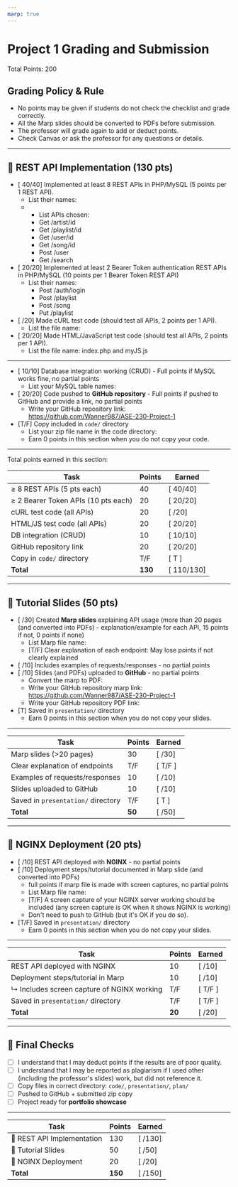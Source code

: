 ```yaml
---
marp: true
---
```


# Project 1 Grading and Submission

Total Points: 200

## Grading Policy & Rule

- No points may be given if students do not check the checklist and grade correctly.
- All the Marp slides should be converted to PDFs before submission.
- The professor will grade again to add or deduct points.
- Check Canvas or ask the professor for any questions or details.

---

## 🔹 REST API Implementation (130 pts)

- [ 40/40] Implemented at least 8 REST APIs in PHP/MySQL (5 points per 1 REST API).
  - List their names:
  - - List APIs chosen:  
    - Get /artist/id
    - Get /playlist/id
    - Get /user/id
    - Get /song/id  
    - Post /user
    - Get /search
- [ 20/20] Implemented at least 2 Bearer Token authentication REST APIs in PHP/MySQL (10 points per 1 Bearer Token REST API)
  - List their names:  
    - Post /auth/login
    - Post /playlist 
    - Post /song
    - Put /playlist
- [ /20] Made cURL test code (should test all APIs, 2 points per 1 API).
  - List the file name:
- [ 20/20] Made HTML/JavaScript test code (should test all APIs, 2 points per 1 API).
  - List the file name: index.php and myJS.js

---

- [ 10/10] Database integration working (CRUD) - Full points if MySQL works fine, no partial points
  - List your MySQL table names:
- [ 20/20] Code pushed to **GitHub repository** - Full points if pushed to GitHub and provide a link, no partial points 
  - Write your GitHub repository link: https://github.com/Wanner987/ASE-230-Project-1
- [T/F] Copy included in `code/` directory  
  - List your zip file name in the code directory:
  - Earn 0 points in this section when you do not copy your code.

---

Total points earned in this section:

| Task                                | Points  | Earned  |
|-------------------------------------|---------|---------|
| ≥ 8 REST APIs (5 pts each)          | 40      | [ 40/40]  |
| ≥ 2 Bearer Token APIs (10 pts each) | 20      | [ 20/20]  |
| cURL test code (all APIs)           | 20      | [ /20]  |
| HTML/JS test code (all APIs)        | 20      | [ 20/20]  |
| DB integration (CRUD)               | 10      | [ 10/10]  |
| GitHub repository link              | 20      | [ 20/20]  |
| Copy in `code/` directory           | T/F     | [ T ] |
| **Total**                           | **130** | [ 110/130] |

---

## 🔹 Tutorial Slides (50 pts)

- [ /30] Created **Marp slides** explaining API usage (more than 20 pages (and converted into PDFs) - explanation/example for each API, 15 points if not, 0 points if none)
  - List Marp file name:
  - [T/F] Clear explanation of each endpoint: May lose points if not clearly explained
- [ /10] Includes examples of requests/responses - no partial points
- [ /10] Slides (and PDFs) uploaded to **GitHub** - no partial points
  - Convert the marp to PDF:
  - Write your GitHub repository marp link: https://github.com/Wanner987/ASE-230-Project-1
  - Write your GitHub repository PDF link: 
- [T] Saved in `presentation/` directory  
  - Earn 0 points in this section when you do not copy your slides.

---

| Task                               | Points | Earned  |
|------------------------------------|--------|---------|
| Marp slides (>20 pages)            | 30     | [ /30]  |
| Clear explanation of endpoints     | T/F    | [ T/F ] |
| Examples of requests/responses     | 10     | [ /10]  |
| Slides uploaded to GitHub          | 10     | [ /10]  |
| Saved in `presentation/` directory | T/F    | [ T ] |
| **Total**                          | **50** | [ /50]  |

---

## 🔹 NGINX Deployment (20 pts)

- [ /10] REST API deployed with **NGINX**  - no partial points
- [ /10] Deployment steps/tutorial documented in Marp slide (and converted into PDFs)
  - full points if marp file is made with screen captures, no partial points
  - List Marp file name:
  - [T/F] A screen capture of your NGINX server working should be included (any screen capture is OK when it shows NGINX is working)
  - Don't need to push to GitHub (but it's OK if you do so).
- [T/F] Saved in `presentation/` directory  
  - Earn 0 points in this section when you do not copy your slides.

---

| Task                                       | Points | Earned  |
|--------------------------------------------|--------|---------|
| REST API deployed with NGINX               | 10     | [ /10]  |
| Deployment steps/tutorial in Marp          | 10     | [ /10]  |
| ↳ Includes screen capture of NGINX working | T/F    | [ T/F ] |
| Saved in `presentation/` directory         | T/F    | [ T/F ] |
| **Total**                                  | **20** | [ /20]  |

---

## 🏁 Final Checks

- [ ] I understand that I may deduct points if the results are of poor quality.
- [ ] I understand that I may be reported as plagiarism if I used other (including the professor's slides) work, but did not reference it.
- [ ] Copy files in correct directory: `code/`, `presentation/`, `plan/`  
- [ ] Pushed to GitHub + submitted zip copy  
- [ ] Project ready for **portfolio showcase**  

---

| Task                       | Points  | Earned  |
|----------------------------|---------|---------|
| 🔹 REST API Implementation | 130     | [ /130] |
| 🔹 Tutorial Slides         | 50      | [ /50]  |
| 🔹 NGINX Deployment        | 20      | [ /20]  |
| **Total**                  | **150** | [ /150] |